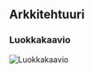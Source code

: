 ## Arkkitehtuuri

### Luokkakaavio 

![Luokkakaavio](https://github.com/LindaJT/ot-harjoitustyo/blob/master/dokumentaatio/luokkakaavio.png)
